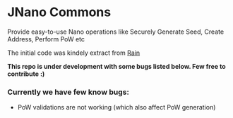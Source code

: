 # JNano Commons
Provide easy-to-use Nano operations like Securely Generate Seed, Create Address, Perform PoW etc

The initial code was kindely extract from [Rain](https://github.com/thehen101/Rain)

**This repo is under development with some bugs listed below. Few free to contribute :)**

### Currently we have few know bugs:
- PoW validations are not working (which also affect PoW generation)